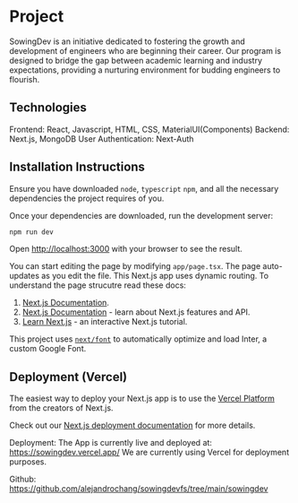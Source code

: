 # Project
SowingDev is an initiative dedicated to fostering the growth and development of engineers who are beginning their career. Our program is designed to bridge the gap between academic learning and industry expectations, providing a nurturing environment for budding engineers to flourish.

## Technologies
Frontend: React, Javascript, HTML, CSS, MaterialUI(Components)
Backend: Next.js, MongoDB
User Authentication: Next-Auth

## Installation Instructions
Ensure you have downloaded `node`, `typescript` `npm`, and all the necessary dependencies the project requires of you.

Once your dependencies are downloaded, run the development server:

```bash
npm run dev
```

Open [http://localhost:3000](http://localhost:3000) with your browser to see the result.

You can start editing the page by modifying `app/page.tsx`. The page auto-updates as you edit the file. This Next.js app uses dynamic routing. To understand the page strucutre read these docs: 
1. [Next.js Documentation](https://nextjs.org/docs/pages/building-your-application/routing/dynamic-routes).
2. [Next.js Documentation](https://nextjs.org/docs) - learn about Next.js features and API.
3. [Learn Next.js](https://nextjs.org/learn) - an interactive Next.js tutorial.

This project uses [`next/font`](https://nextjs.org/docs/basic-features/font-optimization) to automatically optimize and load Inter, a custom Google Font.

## Deployment (Vercel)

The easiest way to deploy your Next.js app is to use the [Vercel Platform](https://vercel.com/new?utm_medium=default-template&filter=next.js&utm_source=create-next-app&utm_campaign=create-next-app-readme) from the creators of Next.js.

Check out our [Next.js deployment documentation](https://nextjs.org/docs/deployment) for more details.


Deployment:
The App is currently live and deployed at: https://sowingdev.vercel.app/ We are currently using Vercel for deployment purposes.

Github:
https://github.com/alejandrochang/sowingdevfs/tree/main/sowingdev